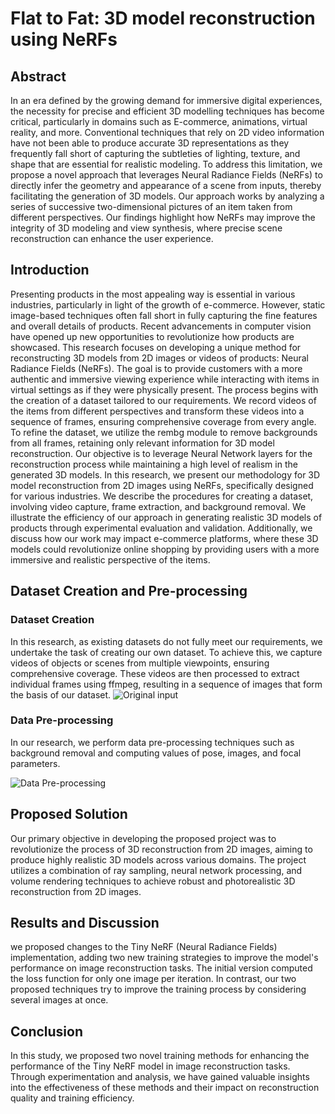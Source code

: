 # Flat to Fat: 3D model reconstruction using NeRFs

## Abstract
In an era defined by the growing demand for immersive digital experiences, the necessity for precise and efficient 3D modelling techniques has become critical, particularly in domains such as E-commerce, animations, virtual reality, and more. Conventional techniques that rely on 2D video information have not been able to produce accurate 3D representations as they frequently fall short of capturing the subtleties of lighting, texture, and shape that are essential for realistic modeling. To address this limitation, we propose a novel approach that leverages Neural Radiance Fields (NeRFs) to directly infer the geometry and appearance of a scene from inputs, thereby facilitating the generation of 3D models. Our approach works by analyzing a series of successive two-dimensional pictures of an item taken from different perspectives. Our findings highlight how NeRFs may improve the integrity of 3D modeling and view synthesis, where precise scene reconstruction can enhance the user experience.

## Introduction
Presenting products in the most appealing way is essential in various industries, particularly in light of the growth of e-commerce. However, static image-based techniques often fall short in fully capturing the fine features and overall details of products. Recent advancements in computer vision have opened up new opportunities to revolutionize how products are showcased. This research focuses on developing a unique method for reconstructing 3D models from 2D images or videos of products: Neural Radiance Fields (NeRFs). The goal is to provide customers with a more authentic and immersive viewing experience while interacting with items in virtual settings as if they were physically present. The process begins with the creation of a dataset tailored to our requirements. We record videos of the items from different perspectives and transform these videos into a sequence of frames, ensuring comprehensive coverage from every angle. To refine the dataset, we utilize the rembg module to remove backgrounds from all frames, retaining only relevant information for 3D model reconstruction. Our objective is to leverage Neural Network layers for the reconstruction process while maintaining a high level of realism in the generated 3D models. In this research, we present our methodology for 3D model reconstruction from 2D images using NeRFs, specifically designed for various industries. We describe the procedures for creating a dataset, involving video capture, frame extraction, and background removal. We illustrate the efficiency of our approach in generating realistic 3D models of products through experimental evaluation and validation. Additionally, we discuss how our work may impact e-commerce platforms, where these 3D models could revolutionize online shopping by providing users with a more immersive and realistic perspective of the items.

## Dataset Creation and Pre-processing
### Dataset Creation
In this research, as existing datasets do not fully meet our requirements, we undertake the task of creating our own dataset. To achieve this, we capture videos of objects or scenes from multiple viewpoints, ensuring comprehensive coverage. These videos are then processed to extract individual frames using ffmpeg, resulting in a sequence of images that form the basis of our dataset.
![Original input](![image](https://github.com/sreejith2612/Neural-Radiance-Field/assets/67188299/50e5d8d3-3b47-470d-9aa2-6e3ce54860e6)
 "Video to sequence of frames")

### Data Pre-processing
In our research, we perform data pre-processing techniques such as background removal and computing values of pose, images, and focal parameters.

![Data Pre-processing](![image](https://github.com/sreejith2612/Neural-Radiance-Field/assets/67188299/ca7ba5b7-81ed-47aa-8e56-0e430b583ce1)
 "Background removal from Frames")

## Proposed Solution
Our primary objective in developing the proposed project was to revolutionize the process of 3D reconstruction from 2D images, aiming to produce highly realistic 3D models across various domains. The project utilizes a combination of ray sampling, neural network processing, and volume rendering techniques to achieve robust and photorealistic 3D reconstruction from 2D images.

## Results and Discussion
we proposed changes to the Tiny NeRF (Neural Radiance Fields) implementation, adding two new training strategies to improve the model's performance on image reconstruction tasks. The initial version computed the loss function for only one image per iteration. In contrast, our two proposed techniques try to improve the training process by considering several images at once.

## Conclusion
In this study, we proposed two novel training methods for enhancing the performance of the Tiny NeRF model in image reconstruction tasks. Through experimentation and analysis, we have gained valuable insights into the effectiveness of these methods and their impact on reconstruction quality and training efficiency.
